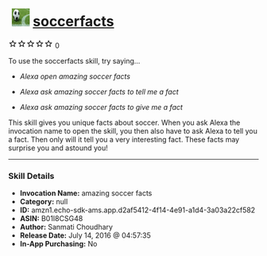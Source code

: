 # &nbsp;<img src="skill_icon" alt="soccerfacts icon" width="36"> [soccerfacts](http://alexa.amazon.com/#skills/amzn1.echo-sdk-ams.app.d2af5412-4f14-4e91-a1d4-3a03a22cf582)
![0 stars](../../images/ic_star_border_black_18dp_1x.png)![0 stars](../../images/ic_star_border_black_18dp_1x.png)![0 stars](../../images/ic_star_border_black_18dp_1x.png)![0 stars](../../images/ic_star_border_black_18dp_1x.png)![0 stars](../../images/ic_star_border_black_18dp_1x.png) 0

To use the soccerfacts skill, try saying...

* *Alexa open amazing soccer facts*

* *Alexa ask amazing soccer facts to tell me a fact*

* *Alexa ask amazing soccer facts to give me a fact*

This skill gives you unique facts about soccer. When you ask Alexa the invocation name to open the skill, you then also have to ask Alexa to tell you a fact. Then only will it tell you a very interesting fact. These facts may surprise you and astound you!

***

### Skill Details

* **Invocation Name:** amazing soccer facts
* **Category:** null
* **ID:** amzn1.echo-sdk-ams.app.d2af5412-4f14-4e91-a1d4-3a03a22cf582
* **ASIN:** B01I8CSG48
* **Author:** Sanmati Choudhary
* **Release Date:** July 14, 2016 @ 04:57:35
* **In-App Purchasing:** No
